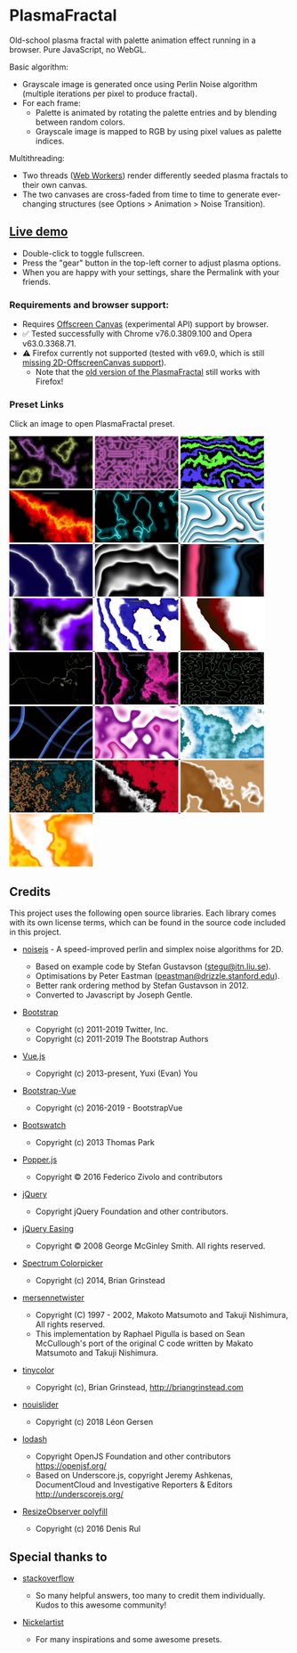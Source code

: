 # PlasmaFractal
Old-school plasma fractal with palette animation effect running in a browser. Pure JavaScript, no WebGL.

Basic algorithm:
- Grayscale image is generated once using Perlin Noise algorithm (multiple iterations per pixel to produce fractal).
- For each frame:
  - Palette is animated by rotating the palette entries and by blending between random colors.
  - Grayscale image is mapped to RGB by using pixel values as palette indices.

Multithreading:
  - Two threads ([Web Workers](https://developer.mozilla.org/en-US/docs/Web/API/Web_Workers_API/Using_web_workers)) render differently seeded plasma fractals to their own canvas.
  - The two canvases are cross-faded from time to time to generate ever-changing structures (see Options > Animation > Noise Transition).

## [Live demo](https://zett42.github.io/PlasmaFractal2/)
- Double-click to toggle fullscreen.
- Press the "gear" button in the top-left corner to adjust plasma options.
- When you are happy with your settings, share the Permalink with your friends.

### Requirements and browser support:
- Requires [Offscreen Canvas](https://developer.mozilla.org/en-US/docs/Web/API/OffscreenCanvas) (experimental API) support by browser.
- :white_check_mark: Tested successfully with Chrome v76.0.3809.100 and Opera v63.0.3368.71.
- :warning: Firefox currently not supported (tested with v69.0, which is still [missing 2D-OffscreenCanvas support](https://bugzilla.mozilla.org/show_bug.cgi?id=801176)). 
  - Note that the [old version of the PlasmaFractal](https://zett42.github.io/PlasmaFractal/) still works with Firefox!
  
### Preset Links
<p>
Click an image to open PlasmaFractal preset.
</p>
<a href="https://zett42.github.io/PlasmaFractal2/?f=3.03&o=8&g=.4&l=2&a=2&pg=0&icp=0&pbf=i3&pfb=o3&ps=.5&pb=.75&pbg=000000&cp=&acp=0&ntde=3.&ntd=10.&prd=80.&ptde=10.&ptd=5.">
   <img src="/screenshots/thumbs/freq2_oct8_gain0.4.jpg" alt="Classic Octaves 8" title="Classic Octaves 8" width="150" />
</a>
<a href="https://zett42.github.io/PlasmaFractal2/?f=10.01&o=1&g=.4&l=2&a=1.5&pg=0&icp=1&pbf=i3&pfb=o3&ps=.5&pb=.75&pbg=000000&cp=0_000000_i3+.5_77e6ee_o3&acp=1&ntde=10.&ntd=10.&prd=50.&ptde=5.&ptd=15.">
   <img src="/screenshots/thumbs/freq10_oct1_gain0.4.jpg" alt="Classic Octaves 1" title="Classic Octaves 1" width="150" />
</a>
<a href="https://zett42.github.io/PlasmaFractal2/?f=.14&o=11&g=.42&l=2.7&a=26.4&pbf=ioe2&pfb=ioe2&ps=.76&pb=1&pbg=000000&pg=0&icp=0&cp=&acp=0&prd=40.&ptde=15.&ptd=5.&ntde=5.&ntd=15.">
   <img src="/screenshots/thumbs/AbstractPaintings.jpg" alt="Abstract Paintings" title="Abstract Paintings" width="150" />
</a>
<a href="https://zett42.github.io/PlasmaFractal2/?f=.09&o=12&g=.57&l=2.13&a=5.5&pg=0&icp=1&pbf=ib&pfb=ob&ps=.5&pb=.75&pbg=000000&cp=.14_000000_io2+.7_8a0000_l+.84_f0c000_l+.62_000000_l+.99_8a0000_ios+.77_ff0000_ios+.92_f90000_l&acp=0&ntde=10.&ntd=10.&prd=16.&ptde=10.&ptd=10">
   <img src="/screenshots/thumbs/Fiery.jpg" alt="Fiery" title="Fiery" width="150">
</a>
<a href="https://zett42.github.io/PlasmaFractal2/?f=1.5&o=4&g=.5&l=2&a=5&pg=0&icp=1&pbf=ib&pfb=ob&ps=.5&pb=.75&pbg=000000&cp=.51_55f7ff_o3+.42_004548_i3+.6_004548_ios+.26_000000_ios+.76_000000_l&acp=1&ntde=10.&ntd=10.&prd=41.&ptde=10.&ptd=10.">
   <img src="/screenshots/thumbs/Neon1.jpg" alt="Neon" title="Neon" width="150">
</a>
<a href="https://zett42.github.io/PlasmaFractal2/?f=.92&o=6&g=.73&l=1.36&a=10.5&pbf=ios25&pfb=oe&ps=.53&pb=.78&pbg=000000&pg=0&icp=1&cp=0_000000_l+.99_4ba7c5_l+.16_ffffff_io2&acp=0&ntde=0&ntd=21.1&prd=30.&ptde=3.&ptd=10.">
  <img src="/screenshots/thumbs/TurqoiseWhitePlastic.jpg" alt="Turquoise/White Plastic" title="Turquoise/White Plastic" width="150">
</a>
<a href="https://zett42.github.io/PlasmaFractal2/?f=.4&o=10&g=.39&l=2&a=5&pbf=i4&pfb=oe2&ps=0&pb=1&pbg=060042&pg=0&icp=0&cp=&acp=0&prd=41.&ptde=10.&ptd=5.&ntde=3.&ntd=10.">
  <img src="/screenshots/thumbs/OceanWaves.jpg" alt="Ocean Waves" title="Ocean Waves" width="150">
</a>
<a href="https://zett42.github.io/PlasmaFractal2/?f=.41&o=5&g=.5&l=2&a=8.87&pg=0&icp=1&pbf=ios213&pfb=oc&ps=.5&pb=.75&pbg=000000&cp=0_000000_i2+.85_ffffff_ios213&ntde=10000&ntd=10000&prd=80000&ptde=10000&ptd=5000">
  <img src="/screenshots/thumbs/GreySine2.jpg" alt="Black/White Sine2" title="Black/White Sine2" width="150">
</a>
<a href="https://zett42.github.io/PlasmaFractal2/?f=.07&o=7&g=.5&l=2&a=9.7&pg=0&icp=0&pbf=ios&pfb=ob&ps=.69&pb=1&pbg=000000&cp=0_000000_i2+.25_00bfff_o2+.5_000000_i2+.75_dc0000_o2&acp=0&ntde=10.&ntd=10.&prd=79.&ptde=10.&ptd=10.">
  <img src="/screenshots/thumbs/LavaLamp.jpg" alt="Lava Lamp" title="Lava Lamp" width="150">
</a>
<a href="https://zett42.github.io/PlasmaFractal2/?f=.55&o=6&g=.46&l=2&a=5.56&pg=0&icp=1&pbf=ib&pfb=ob&ps=.5&pb=.75&pbg=000000&cp=.77_ffffff_ios29+1_000000_io2+.47_8000ff_io2&ntde=3000&ntd=10000&prd=80000&ptde=10000&ptd=5000">
  <img src="/screenshots/thumbs/PurpleWhiteSine2.jpg" alt="Purple/White Sine2" title="Purple/White Sine2" width="150">
</a>
<a href="https://zett42.github.io/PlasmaFractal2/?f=.2&o=10&g=.53&l=1.79&a=28&pg=0&icp=1&pbf=ios213&pfb=oc&ps=.5&pb=.75&pbg=000000&cp=0_ffffff_i2+.46_ffffff_io2+.51_808000_o3+.97_ffffff_l+.79_af9e23_ios&acp=1&ntde=10.&ntd=10.&prd=50.&ptde=6.5&ptd=13.5">
  <img src="/screenshots/thumbs/Ink.jpg" alt="Ink - by Nickelartist" title="Ink - by Nickelartist" width="150">
</a>
<a href="https://zett42.github.io/PlasmaFractal2/?f=.25&o=12&g=.53&l=1.79&a=4.8&pg=0&icp=1&pbf=ios213&pfb=oc&ps=.5&pb=.75&pbg=000000&cp=0_ffffff_i2+.41_ffffff_io2+.43_3c0000_o3+.84_710000_l+.57_2e1701_ios&acp=0&ntde=10.&ntd=10.&prd=60.&ptde=10.&ptd=5.">
  <img src="/screenshots/thumbs/Dexter.jpg" alt="Dexter" title="Dexter" width="150">
</a>
<a href="https://zett42.github.io/PlasmaFractal2/?f=.21&o=11&g=.5&l=2&a=5.1&pg=0&icp=1&pbf=ib&pfb=ob&ps=.5&pb=.75&pbg=000000&cp=.47_000000_l+.48_b9faff_l+.48_000000_l&acp=1&ntde=1.&ntd=1.5&prd=3.&ptde=1.&ptd=1.5">
  <img src="/screenshots/thumbs/Elektro.jpg" alt="Elektro - by Nickelartist" title="Elektro - by Nickelartist" width="150">
</a>
<a href="https://zett42.github.io/PlasmaFractal2/?f=.49&o=11&g=.5&l=2&a=7.4&pg=0&icp=1&pbf=ib&pfb=ob&ps=.5&pb=.75&pbg=000000&cp=.47_000000_l+.48_b9faff_l+.48_000000_l+.56_dd2ff0_ios25+.87_000000_l+.05_000000_l+.07_1ab4ce_l+.09_000000_l&acp=1&ntde=3.&ntd=10.&prd=21.&ptde=10.&ptd=5.">
  <img src="/screenshots/thumbs/Lines-n-clouds.jpg" alt="Lines and Clouds - by Nickelartist" title="Lines and Clouds - by Nickelartist" width="150">
</a>
<a href="https://zett42.github.io/PlasmaFractal2/?f=15&o=1&g=.4&l=2&a=3.3&pg=0&icp=1&pbf=ib&pfb=ob&ps=.5&pb=.75&pbg=000000&cp=.47_000000_l+.5_77e0ff_l+.57_000000_l&acp=1&ntde=5.&ntd=10.&prd=30.&ptde=5.&ptd=10.">
  <img src="/screenshots/thumbs/Maze.jpg" alt="The Maze" title="The Maze" width="150">
</a>
<a href="https://zett42.github.io/PlasmaFractal2/?f=.96&o=1&g=.44&l=1.96&a=9.9&pg=0&icp=1&pbf=ib&pfb=ob&ps=.5&pb=.75&pbg=000000&cp=.5_000000_l+.5_86f0f0_l+.65_fdffff_l+.65_000000_l&acp=1&ntde=0&ntd=15.&prd=25.&ptde=0&ptd=15.">
  <img src="/screenshots/thumbs/Tapes.jpg" alt="Tapes" title="Tapes" width="150">
</a>
<a href="https://zett42.github.io/PlasmaFractal2/?f=.16&o=3&g=.5&l=6.11&a=4.4&pg=0&icp=1&pbf=ib&pfb=ob&ps=.5&pb=.75&pbg=000000&cp=.2_6d0b86_ios213+.1_ffffff_io2+.62_ba0c9f_o2+.49_faa3f8_i2&acp=1&ntde=10.&ntd=10.&prd=30.&ptde=10.&ptd=10.">
  <img src="/screenshots/thumbs/DirtyContrastOnWhite.jpg" alt="Dirty Contrast on White - by Nickelartist" title="Dirty Contrast on White - by Nickelartist" width="150">
</a>
<a href="https://zett42.github.io/PlasmaFractal2/?f=.47&o=7&g=.5&l=2.31&a=4.4&pg=0&icp=1&pbf=ib&pfb=ob&ps=.5&pb=.75&pbg=000000&cp=.2_6d0b86_ios213+.1_ffffff_io2+.62_ba0c9f_o2+.49_faa3f8_i2&acp=1&ntde=10.&ntd=10.&prd=30.&ptde=10.&ptd=10.">
  <img src="/screenshots/thumbs/SeethingOnWhite.jpg" alt="Seething Colors on White - by Nickelartist" title="Seething Colors on White - by Nickelartist" width="150">
</a>
<a href="https://zett42.github.io/PlasmaFractal2/?f=.55&o=15&g=.79&l=2&a=1.1&pg=0&icp=1&pbf=ib&pfb=ob&ps=.5&pb=.75&pbg=000000&cp=.29_005662_l+0_000000_l+.69_ffae55_l+.76_000000_l+.63_000000_l&acp=0&ntde=0&ntd=10.&prd=120.&ptde=10.&ptd=5">
  <img src="/screenshots/thumbs/GoldIslands.jpg" alt="Gold Islands" title="Gold Islands" width="150">
</a>
<a href="https://zett42.github.io/PlasmaFractal2/?f=.73&o=10&g=.68&l=1.86&a=1&pg=0&icp=1&pbf=ib&pfb=ob&ps=.5&pb=.75&pbg=000000&cp=.23_000000_ioc+.13_ffffff_ios25+.42_cc092b_iob+.9_000000_l&acp=0&ntde=10.&ntd=10.&prd=30.&ptde=10.&ptd=10.">
  <img src="/screenshots/thumbs/BlackWhiteRed.jpg" alt="Black/White/Red - by Nickelartist" title="Black/White/Red - by Nickelartist" width="150">
</a>
<a href="https://zett42.github.io/PlasmaFractal2/?f=1&o=8&g=.67&l=1.5&a=1&pg=0&icp=1&pbf=ib&pfb=ob&ps=.5&pb=.75&pbg=000000&cp=.19_c1925e_ios+.7_c1925e_io5+.27_8b531b_ios+.72_ffffff_ios25+.78_723e03_io5+.22_ffffff_ios25&acp=0&ntde=12.&ntd=12.&prd=40.&ptde=10.&ptd=5">
  <img src="/screenshots/thumbs/Cafe_au_Lait.jpg" alt="Café au Lait - by Nickelartist" title="Café au Lait - by Nickelartist" width="150">
</a>
<a href="https://zett42.github.io/PlasmaFractal2/?f=.6&o=14&g=.75&l=1.3&a=3.2&pg=0&icp=1&pbf=ib&pfb=ob&ps=.5&pb=.75&pbg=000000&cp=.39_ffffff_ios+.54_ffffff_ios+.16_ffcc00_ios+.3_ff8000_ios+.04_ff8000_ios+.21_fddd2b_ios&acp=0&ntde=3.&ntd=9.9&prd=60.&ptde=10.&ptd=5">
  <img src="/screenshots/thumbs/EggYolkFluid.jpg" alt="Egg Yolk Fluid - by Nickelartist" title="Egg Yolk Fluid - by Nickelartist" width="150">
</a>

## Credits
This project uses the following open source libraries. Each library comes with its own license terms, which can be found in the source code included in this project.

- [noisejs](https://github.com/josephg/noisejs) - A speed-improved perlin and simplex noise algorithms for 2D. 
  - Based on example code by Stefan Gustavson (stegu@itn.liu.se). 
  - Optimisations by Peter Eastman (peastman@drizzle.stanford.edu). 
  - Better rank ordering method by Stefan Gustavson in 2012. 
  - Converted to Javascript by Joseph Gentle. 

- [Bootstrap](https://getbootstrap.com/) 
  - Copyright (c) 2011-2019 Twitter, Inc.
  - Copyright (c) 2011-2019 The Bootstrap Authors
  
- [Vue.js](https://vuejs.org/)
  - Copyright (c) 2013-present, Yuxi (Evan) You 
  
- [Bootstrap-Vue](https://bootstrap-vue.js.org/)
  - Copyright (c) 2016-2019 - BootstrapVue
  
- [Bootswatch](https://bootswatch.com/)
  - Copyright (c) 2013 Thomas Park
  
- [Popper.js](https://popper.js.org/)
  - Copyright © 2016 Federico Zivolo and contributors

- [jQuery](https://jquery.org/) 
  - Copyright jQuery Foundation and other contributors. 
  
- [jQuery Easing](http://gsgd.co.uk/sandbox/jquery/easing/)
  - Copyright © 2008 George McGinley Smith. All rights reserved.

- [Spectrum Colorpicker](http://briangrinstead.com)
  - Copyright (c) 2014, Brian Grinstead 

- [mersennetwister](https://github.com/pigulla/mersennetwister)
  - Copyright (C) 1997 - 2002, Makoto Matsumoto and Takuji Nishimura, All rights reserved.
  - This implementation by Raphael Pigulla is based on Sean McCullough's port of the original C code written by Makato Matsumoto and Takuji Nishimura.
  
- [tinycolor](https://github.com/bgrins/TinyColor)
  - Copyright (c), Brian Grinstead, http://briangrinstead.com
  
- [nouislider](https://refreshless.com/nouislider/)
  - Copyright (c) 2018 Léon Gersen
  
- [lodash](https://lodash.com/)
  - Copyright OpenJS Foundation and other contributors <https://openjsf.org/>
  - Based on Underscore.js, copyright Jeremy Ashkenas, DocumentCloud and Investigative Reporters & Editors <http://underscorejs.org/>
  
- [ResizeObserver polyfill](https://github.com/que-etc/resize-observer-polyfill)
  - Copyright (c) 2016 Denis Rul
  
## Special thanks to
- [stackoverflow](https://stackoverflow.com)
  - So many helpful answers, too many to credit them individually. Kudos to this awesome community!
  
- [Nickelartist](http://nickelartist.de/)
  - For many inspirations and some awesome presets.
